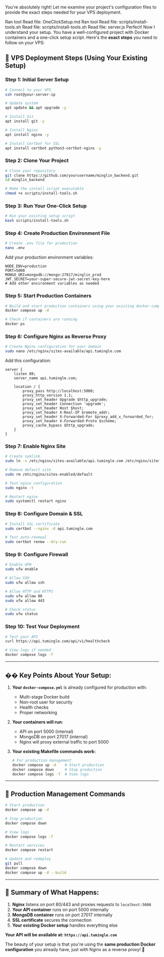 You're absolutely right! Let me examine your project's configuration files to provide the exact steps needed for your VPS deployment.

Ran tool
Read file: OneClickSetup.md
Ran tool
Read file: scripts/install-tools.sh
Read file: scripts/install-tools.sh
Read file: server.js
Perfect! Now I understand your setup. You have a well-configured project with Docker containers and a one-click setup script. Here's the **exact steps** you need to follow on your VPS:

## 🚀 **VPS Deployment Steps (Using Your Existing Setup)**

### **Step 1: Initial Server Setup**
```bash
# Connect to your VPS
ssh root@your-server-ip

# Update system
apt update && apt upgrade -y

# Install Git
apt install git -y

# Install Nginx
apt install nginx -y

# Install Certbot for SSL
apt install certbot python3-certbot-nginx -y
```

### **Step 2: Clone Your Project**
```bash
# Clone your repository
git clone https://github.com/yourusername/minglin_backend.git
cd minglin_backend

# Make the install script executable
chmod +x scripts/install-tools.sh
```

### **Step 3: Run Your One-Click Setup**
```bash
# Run your existing setup script
bash scripts/install-tools.sh
```

### **Step 4: Create Production Environment File**
```bash
# Create .env file for production
nano .env
```

Add your production environment variables:
```env
NODE_ENV=production
PORT=5000
MONGO_URI=mongodb://mongo:27017/minglin_prod
JWT_SECRET=your-super-secure-jwt-secret-key-here
# Add other environment variables as needed
```

### **Step 5: Start Production Containers**
```bash
# Build and start production containers using your existing docker-compose.yml
docker compose up -d

# Check if containers are running
docker ps
```

### **Step 6: Configure Nginx as Reverse Proxy**
```bash
# Create Nginx configuration for your domain
sudo nano /etc/nginx/sites-available/api.tumingle.com
```

Add this configuration:
```nginx
server {
    listen 80;
    server_name api.tumingle.com;

    location / {
        proxy_pass http://localhost:5000;
        proxy_http_version 1.1;
        proxy_set_header Upgrade $http_upgrade;
        proxy_set_header Connection 'upgrade';
        proxy_set_header Host $host;
        proxy_set_header X-Real-IP $remote_addr;
        proxy_set_header X-Forwarded-For $proxy_add_x_forwarded_for;
        proxy_set_header X-Forwarded-Proto $scheme;
        proxy_cache_bypass $http_upgrade;
    }
}
```

### **Step 7: Enable Nginx Site**
```bash
# Create symlink
sudo ln -s /etc/nginx/sites-available/api.tumingle.com /etc/nginx/sites-enabled/

# Remove default site
sudo rm /etc/nginx/sites-enabled/default

# Test nginx configuration
sudo nginx -t

# Restart nginx
sudo systemctl restart nginx
```

### **Step 8: Configure Domain & SSL**
```bash
# Install SSL certificate
sudo certbot --nginx -d api.tumingle.com

# Test auto-renewal
sudo certbot renew --dry-run
```

### **Step 9: Configure Firewall**
```bash
# Enable UFW
sudo ufw enable

# Allow SSH
sudo ufw allow ssh

# Allow HTTP and HTTPS
sudo ufw allow 80
sudo ufw allow 443

# Check status
sudo ufw status
```

### **Step 10: Test Your Deployment**
```bash
# Test your API
curl https://api.tumingle.com/api/v1/healthcheck

# View logs if needed
docker compose logs -f
```

---

## �� **Key Points About Your Setup:**

1. **Your `docker-compose.yml`** is already configured for production with:
   - Multi-stage Docker build
   - Non-root user for security
   - Health checks
   - Proper networking

2. **Your containers will run:**
   - API on port 5000 (internal)
   - MongoDB on port 27017 (internal)
   - Nginx will proxy external traffic to port 5000

3. **Your existing Makefile commands work:**
   ```bash
   # For production management
   docker compose up -d    # Start production
   docker compose down     # Stop production
   docker compose logs -f  # View logs
   ```

---

## 🔧 **Production Management Commands**

```bash
# Start production
docker compose up -d

# Stop production
docker compose down

# View logs
docker compose logs -f

# Restart services
docker compose restart

# Update and redeploy
git pull
docker compose down
docker compose up -d --build
```

---

## 📝 **Summary of What Happens:**

1. **Nginx** listens on port 80/443 and proxies requests to `localhost:5000`
2. **Your API container** runs on port 5000 internally
3. **MongoDB container** runs on port 27017 internally
4. **SSL certificate** secures the connection
5. **Your existing Docker setup** handles everything else

**Your API will be available at: `https://api.tumingle.com`**

The beauty of your setup is that you're using the **same production Docker configuration** you already have, just with Nginx as a reverse proxy! 🎉